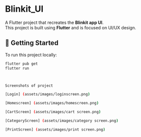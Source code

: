 # Blinkit_UI

A Flutter project that recreates the **Blinkit app UI**.  
This project is built using **Flutter** and is focused on UI/UX design.

## 🚀 Getting Started

To run this project locally:

```bash
flutter pub get
flutter run



Screenshots of project 

[Login] (assets/images/loginscreen.png)

[Homescreen] (assets/images/homescreen.png)

[CartScreen] (assets/images/cart screen.png)

[CategoryScreen] (assets/images/category screen.png)

[PrintScreen] (assets/images/print screen.png)




